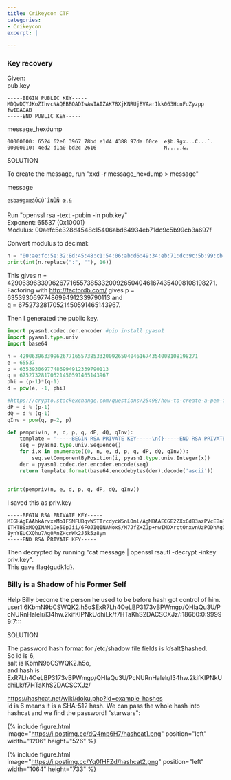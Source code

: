 ```yaml
---
title: Crikeycon CTF
categories:
- Crikeycon
excerpt: |
  
---
```



### Key recovery
Given: <br>
pub.key 
```
-----BEGIN PUBLIC KEY-----
MDQwDQYJKoZIhvcNAQEBBQADIwAwIAIZAK78XjKNRUjBVAar1kk063HcnFuZyzpp
fwIDAQAB
-----END PUBLIC KEY-----
```

message_hexdump
```
00000000: 6524 62e6 3967 78bd e1d4 4388 97da 60ce  e$b.9gx...C...`.
00000010: 4ed2 d1a0 bd2c 2616                      N....,&.
```

SOLUTION

To create the message, run "xxd -r message_hexdump > message"

message
```
e$bæ9gxœáÔCÚ`ÎNÒÑ œ,&
```


Run "openssl rsa -text -pubin -in pub.key" <br>
Exponent: 65537 (0x10001) <br>
Modulus: 00aefc5e328d4548c15406abd64934eb71dc9c5b99cb3a697f <br>

Convert modulus to decimal:
```python
n = "00:ae:fc:5e:32:8d:45:48:c1:54:06:ab:d6:49:34:eb:71:dc:9c:5b:99:cb:3a:69:7f"
print(int(n.replace(":", ""), 16))
```
This gives n = 4290639633996267716557385332009265040461674354008108198271. <br>
Factoring with http://factordb.com/ gives p = 63539306977486994912339790113 and <br>
q = 67527328170521450591465143967. <br>

Then I generated the public key. 
```python
import pyasn1.codec.der.encoder #pip install pyasn1
import pyasn1.type.univ
import base64

n = 4290639633996267716557385332009265040461674354008108198271
e = 65537
p = 63539306977486994912339790113
q = 67527328170521450591465143967
phi = (p-1)*(q-1)
d = pow(e, -1, phi)

#https://crypto.stackexchange.com/questions/25498/how-to-create-a-pem-file-for-storing-an-rsa-key/25499#25499
dP = d % (p-1)
dQ = d % (q-1)
qInv = pow(q, p-2, p)

def pempriv(n, e, d, p, q, dP, dQ, qInv):
    template = '-----BEGIN RSA PRIVATE KEY-----\n{}-----END RSA PRIVATE KEY-----\n'
    seq = pyasn1.type.univ.Sequence()
    for i,x in enumerate((0, n, e, d, p, q, dP, dQ, qInv)):
        seq.setComponentByPosition(i, pyasn1.type.univ.Integer(x))
    der = pyasn1.codec.der.encoder.encode(seq)
    return template.format(base64.encodebytes(der).decode('ascii'))


print(pempriv(n, e, d, p, q, dP, dQ, qInv))
```

I saved this as priv.key
```
-----BEGIN RSA PRIVATE KEY-----
MIGHAgEAAhkArvxeMo1FSMFUBqvWSTTrcdycW5nLOml/AgMBAAECGE2ZXxCd83azPVcEBnR7xuCr
ITHTBSxMQQINAM1Oe50pJii/6FOJIQINANoxS/M7JfZ+ZJp+nwIMDXrctOnxvnUzPODhAg0AmlRy
BynYEUCXQhu7Ag0AnZHcrWk2J5k5z8ym
-----END RSA PRIVATE KEY-----
```
Then decrypted by running "cat message | openssl rsautl -decrypt -inkey priv.key". <br>
This gave flag{gudk1d}.

### Billy is a Shadow of his Former Self

Help Billy become the person he used to be before hash got control of him.
user1:$6$KbmN9bCSWQK2.h5o$ExR7Lh4OeLBP3173vBPWmgp/QHlaQu3U/PcNURnHalelr/l34hw.2kifKIPNkUdhiLk/f7HTaKhS2DACSCXJz/:18660:0:99999:7:::

SOLUTION

The password hash format for /etc/shadow file fields is $id$salt$hashed. <br>
So id is 6, <br>
salt is KbmN9bCSWQK2.h5o, <br>
and hash is ExR7Lh4OeLBP3173vBPWmgp/QHlaQu3U/PcNURnHalelr/l34hw.2kifKIPNkUdhiLk/f7HTaKhS2DACSCXJz/

https://hashcat.net/wiki/doku.php?id=example_hashes <br>
id is 6 means it is a SHA-512 hash. We can pass the whole hash into hashcat and we find the password! "starwars":

{% include figure.html image="https://i.postimg.cc/dQ4mp6H7/hashcat1.png" position="left" width="1206" height="526" %}

{% include figure.html image="https://i.postimg.cc/Yq0fHFZd/hashcat2.png" position="left" width="1064" height="733" %}


